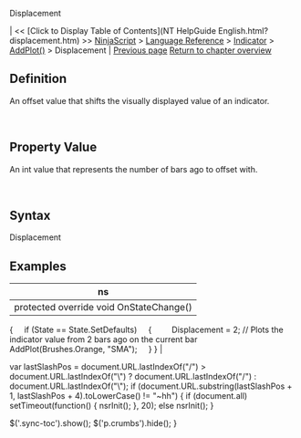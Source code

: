﻿










 


Displacement







| &lt;&lt; [Click to Display Table of Contents](NT HelpGuide English.html?displacement.htm) &gt;&gt;
 [NinjaScript](ninjascript.htm) &gt; [Language Reference](language_reference_wip.htm) &gt; [Indicator](indicator.htm) &gt; [AddPlot()](addplot.htm) &gt;
Displacement | [Previous page](areplotsconfigurable.htm)
[Return to chapter overview](addplot.htm)










Definition
----------


An offset value that shifts the visually displayed value of an indicator.


 


Property Value
--------------


An int value that represents the number of bars ago to offset with.


 


Syntax
------


Displacement



Examples
--------




| ns |
| --- |
| protected override void OnStateChange()
{
     if (State == State.SetDefaults)
     {
         Displacement = 2; // Plots the indicator value from 2 bars ago on the current bar     
         AddPlot(Brushes.Orange, "SMA");
     }
} |






 
 var lastSlashPos = document.URL.lastIndexOf("/") &gt; document.URL.lastIndexOf("\\") ? document.URL.lastIndexOf("/") : document.URL.lastIndexOf("\\");
 if (document.URL.substring(lastSlashPos + 1, lastSlashPos + 4).toLowerCase() != "~hh") {
 if (document.all) setTimeout(function() {
 nsrInit();
 }, 20);
 else nsrInit();
 }
 
 
 $('.sync-toc').show();
 $('p.crumbs').hide();
 }
 
 
 



